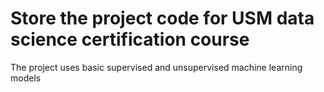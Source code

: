 # Store the project code for USM data science certification course

The project uses basic supervised and unsupervised machine learning models
